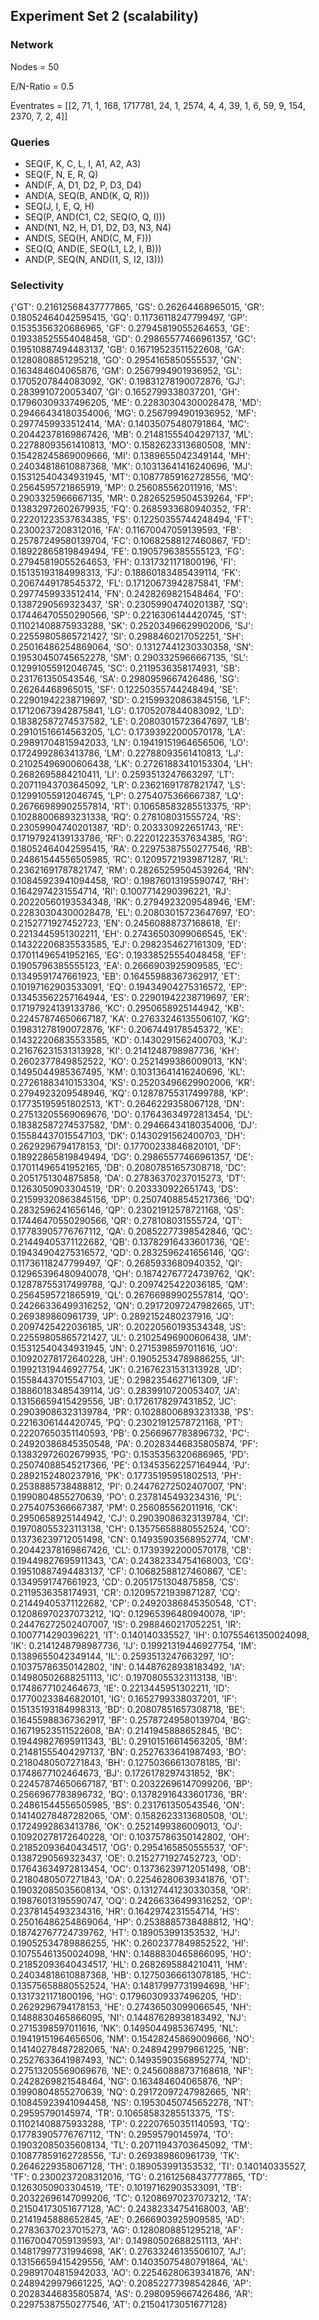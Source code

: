## Experiment Set 2 (scalability)

### Network 

Nodes = 50

E/N-Ratio = 0.5

Eventrates = [[2, 71, 1, 168, 1717781, 24, 1, 2574, 4, 4, 39, 1, 6, 59, 9, 154, 2370, 7, 2, 4]]

### Queries 

- SEQ(F, K, C, L, I, A1, A2, A3)
- SEQ(F, N, E, R, Q)
- AND(F, A, D1, D2, P, D3, D4)
- AND(A, SEQ(B, AND(K, Q, R)))
- SEQ(J, I, E, Q, H)
- SEQ(P, AND(C1, C2, SEQ(O, Q, I)))
- AND(N1, N2, H, D1, D2, D3, N3, N4)
- AND(S, SEQ(H, AND(C, M, F)))
- SEQ(Q, AND(E, SEQ(L1, L2, I, B)))
- AND(P, SEQ(N, AND(I1, S, I2, I3)))

### Selectivity

{'GT': 0.21612568437777865, 'GS': 0.26264468965015, 'GR': 0.18052464042595415, 'GQ': 0.11736118247799497, 'GP': 0.1535356320686965, 'GF': 0.27945819055264653, 'GE': 0.19338525554048458, 'GD': 0.29865577466961357, 'GC': 0.19510887494483137, 'GB': 0.16719523511522608, 'GA': 0.1280808851295218, 'GO': 0.2954165850555537, 'GN': 0.163484604065876, 'GM': 0.2567994901936952, 'GL': 0.1705207844083092, 'GK': 0.19831278190072876, 'GJ': 0.2839910720053407, 'GI': 0.1652799338037201, 'GH': 0.17960309337496205, 'ME': 0.22830304300028478, 'MD': 0.29466434180354006, 'MG': 0.2567994901936952, 'MF': 0.2977459933512414, 'MA': 0.14035075480791864, 'MC': 0.20442378169867426, 'MB': 0.21481555404297137, 'ML': 0.22788093561410813, 'MO': 0.1582623313680508, 'MN': 0.15428245869009666, 'MI': 0.1389655042349144, 'MH': 0.24034818610887368, 'MK': 0.10313641416240696, 'MJ': 0.15312540434931945, 'MT': 0.10877859162728556, 'MQ': 0.2564595721865919, 'MP': 0.256085562011916, 'MS': 0.2903325966667135, 'MR': 0.28265259504539264, 'FP': 0.13832972602679935, 'FQ': 0.2685933680940352, 'FR': 0.22201223537634385, 'FS': 0.12250355744248494, 'FT': 0.2300237208312016, 'FA': 0.11670047059139593, 'FB': 0.25787249580139704, 'FC': 0.10682588127460867, 'FD': 0.18922865819849494, 'FE': 0.1905796385555123, 'FG': 0.27945819055264653, 'FH': 0.1317321171800196, 'FI': 0.15135193184998313, 'FJ': 0.18860183485439114, 'FK': 0.2067449178545372, 'FL': 0.17120673942875841, 'FM': 0.2977459933512414, 'FN': 0.2428269821548464, 'FO': 0.1387290569323437, 'SR': 0.23059904740201387, 'SQ': 0.17446470550290566, 'SP': 0.2216306144420745, 'ST': 0.11021408875933288, 'SK': 0.25203496629902006, 'SJ': 0.22559805865721427, 'SI': 0.2988460217052251, 'SH': 0.25016486254869064, 'SO': 0.13127441230330358, 'SN': 0.19530450745652278, 'SM': 0.2903325966667135, 'SL': 0.12991055912046745, 'SC': 0.2119536358174931, 'SB': 0.231761350543546, 'SA': 0.2980959667426486, 'SG': 0.26264468965015, 'SF': 0.12250355744248494, 'SE': 0.22901942238719697, 'SD': 0.21599320863845156, 'LF': 0.17120673942875841, 'LG': 0.1705207844083092, 'LD': 0.18382587274537582, 'LE': 0.20803015723647697, 'LB': 0.29101516614563205, 'LC': 0.17393922000570178, 'LA': 0.29891704815942033, 'LN': 0.19419151964656506, 'LO': 0.1724992863413786, 'LM': 0.22788093561410813, 'LJ': 0.21025496900606438, 'LK': 0.27261883410153304, 'LH': 0.2682695884210411, 'LI': 0.2593513247663297, 'LT': 0.20711943703645092, 'LR': 0.23621691787821747, 'LS': 0.12991055912046745, 'LP': 0.2754075366667387, 'LQ': 0.26766989902557814, 'RT': 0.10658583285513375, 'RP': 0.10288006893231338, 'RQ': 0.278108031555724, 'RS': 0.23059904740201387, 'RD': 0.203330922651743, 'RE': 0.17197924139133786, 'RF': 0.22201223537634385, 'RG': 0.18052464042595415, 'RA': 0.22975387550277546, 'RB': 0.24861544556505985, 'RC': 0.12095721939871287, 'RL': 0.23621691787821747, 'RM': 0.28265259504539264, 'RN': 0.10845923941094458, 'RO': 0.19876013195590747, 'RH': 0.1642974231554714, 'RI': 0.1007714290396221, 'RJ': 0.20220560193534348, 'RK': 0.2794923209548946, 'EM': 0.22830304300028478, 'EL': 0.20803015723647697, 'EO': 0.2152771927452723, 'EN': 0.24560888737168618, 'EI': 0.2213445951302211, 'EH': 0.27436503099066545, 'EK': 0.14322206835533585, 'EJ': 0.2982354627161309, 'ED': 0.17011496541952165, 'EG': 0.19338525554048458, 'EF': 0.1905796385555123, 'EA': 0.2666903925909585, 'EC': 0.1349591747661923, 'EB': 0.16455988367362917, 'ET': 0.10197162903533091, 'EQ': 0.19434904275316572, 'EP': 0.13453562257164944, 'ES': 0.22901942238719697, 'ER': 0.17197924139133786, 'KC': 0.2950658925144942, 'KB': 0.22457874650667187, 'KA': 0.27633246135506107, 'KG': 0.19831278190072876, 'KF': 0.2067449178545372, 'KE': 0.14322206835533585, 'KD': 0.1430291562400703, 'KJ': 0.21676231531313928, 'KI': 0.2141248798987736, 'KH': 0.2602377849852522, 'KO': 0.2521499386009013, 'KN': 0.1495044985367495, 'KM': 0.10313641416240696, 'KL': 0.27261883410153304, 'KS': 0.25203496629902006, 'KR': 0.2794923209548946, 'KQ': 0.12878755317499788, 'KP': 0.17735195951802513, 'KT': 0.2646229358067128, 'DN': 0.27513205569069676, 'DO': 0.17643634972813454, 'DL': 0.18382587274537582, 'DM': 0.29466434180354006, 'DJ': 0.15584437015547103, 'DK': 0.1430291562400703, 'DH': 0.2629296794178153, 'DI': 0.17700233846820101, 'DF': 0.18922865819849494, 'DG': 0.29865577466961357, 'DE': 0.17011496541952165, 'DB': 0.20807851657308718, 'DC': 0.2051751304875858, 'DA': 0.27836370237015273, 'DT': 0.1263050903304519, 'DR': 0.203330922651743, 'DS': 0.21599320863845156, 'DP': 0.25074088545217366, 'DQ': 0.2832596241656146, 'QP': 0.23021912578721168, 'QS': 0.17446470550290566, 'QR': 0.278108031555724, 'QT': 0.17783905776767112, 'QA': 0.20852277398542846, 'QC': 0.21449405371122682, 'QB': 0.13782916433601736, 'QE': 0.19434904275316572, 'QD': 0.2832596241656146, 'QG': 0.11736118247799497, 'QF': 0.2685933680940352, 'QI': 0.12965396480940078, 'QH': 0.18742767724739762, 'QK': 0.12878755317499788, 'QJ': 0.2097425422036185, 'QM': 0.2564595721865919, 'QL': 0.26766989902557814, 'QO': 0.24266336499316252, 'QN': 0.29172097247982665, 'JT': 0.269389860961739, 'JP': 0.2892152480237916, 'JQ': 0.2097425422036185, 'JR': 0.20220560193534348, 'JS': 0.22559805865721427, 'JL': 0.21025496900606438, 'JM': 0.15312540434931945, 'JN': 0.2715398597011616, 'JO': 0.10920278172640228, 'JH': 0.19052534789886255, 'JI': 0.19921319446927754, 'JK': 0.21676231531313928, 'JD': 0.15584437015547103, 'JE': 0.2982354627161309, 'JF': 0.18860183485439114, 'JG': 0.2839910720053407, 'JA': 0.13156659415429556, 'JB': 0.1726178297431852, 'JC': 0.29039086323139784, 'PR': 0.10288006893231338, 'PS': 0.2216306144420745, 'PQ': 0.23021912578721168, 'PT': 0.22207650351140593, 'PB': 0.2566967783896732, 'PC': 0.24920386845350548, 'PA': 0.20283446835805874, 'PF': 0.13832972602679935, 'PG': 0.1535356320686965, 'PD': 0.25074088545217366, 'PE': 0.13453562257164944, 'PJ': 0.2892152480237916, 'PK': 0.17735195951802513, 'PH': 0.2538885738488812, 'PI': 0.24476272502407007, 'PN': 0.1990804855270639, 'PO': 0.2378145493234316, 'PL': 0.2754075366667387, 'PM': 0.256085562011916, 'CK': 0.2950658925144942, 'CJ': 0.29039086323139784, 'CI': 0.19708055323113138, 'CH': 0.13575658880552524, 'CO': 0.13736239712051498, 'CN': 0.14935903568952774, 'CM': 0.20442378169867426, 'CL': 0.17393922000570178, 'CB': 0.19449827695911343, 'CA': 0.24382334754168003, 'CG': 0.19510887494483137, 'CF': 0.10682588127460867, 'CE': 0.1349591747661923, 'CD': 0.2051751304875858, 'CS': 0.2119536358174931, 'CR': 0.12095721939871287, 'CQ': 0.21449405371122682, 'CP': 0.24920386845350548, 'CT': 0.12086970237073212, 'IQ': 0.12965396480940078, 'IP': 0.24476272502407007, 'IS': 0.2988460217052251, 'IR': 0.1007714290396221, 'IT': 0.140140335527, 'IH': 0.10755461350024098, 'IK': 0.2141248798987736, 'IJ': 0.19921319446927754, 'IM': 0.1389655042349144, 'IL': 0.2593513247663297, 'IO': 0.10375786350142802, 'IN': 0.14487628938183492, 'IA': 0.14980502688251113, 'IC': 0.19708055323113138, 'IB': 0.1748677102464673, 'IE': 0.2213445951302211, 'ID': 0.17700233846820101, 'IG': 0.1652799338037201, 'IF': 0.15135193184998313, 'BD': 0.20807851657308718, 'BE': 0.16455988367362917, 'BF': 0.25787249580139704, 'BG': 0.16719523511522608, 'BA': 0.2141945888652845, 'BC': 0.19449827695911343, 'BL': 0.29101516614563205, 'BM': 0.21481555404297137, 'BN': 0.2527633641987493, 'BO': 0.2180480507271843, 'BH': 0.12750366613078185, 'BI': 0.1748677102464673, 'BJ': 0.1726178297431852, 'BK': 0.22457874650667187, 'BT': 0.20322696147099206, 'BP': 0.2566967783896732, 'BQ': 0.13782916433601736, 'BR': 0.24861544556505985, 'BS': 0.231761350543546, 'ON': 0.14140278487282065, 'OM': 0.1582623313680508, 'OL': 0.1724992863413786, 'OK': 0.2521499386009013, 'OJ': 0.10920278172640228, 'OI': 0.10375786350142802, 'OH': 0.21852093640434517, 'OG': 0.2954165850555537, 'OF': 0.1387290569323437, 'OE': 0.2152771927452723, 'OD': 0.17643634972813454, 'OC': 0.13736239712051498, 'OB': 0.2180480507271843, 'OA': 0.22546280639341876, 'OT': 0.19032085035608134, 'OS': 0.13127441230330358, 'OR': 0.19876013195590747, 'OQ': 0.24266336499316252, 'OP': 0.2378145493234316, 'HR': 0.1642974231554714, 'HS': 0.25016486254869064, 'HP': 0.2538885738488812, 'HQ': 0.18742767724739762, 'HT': 0.189053991353532, 'HJ': 0.19052534789886255, 'HK': 0.2602377849852522, 'HI': 0.10755461350024098, 'HN': 0.1488830465866095, 'HO': 0.21852093640434517, 'HL': 0.2682695884210411, 'HM': 0.24034818610887368, 'HB': 0.12750366613078185, 'HC': 0.13575658880552524, 'HA': 0.14817997731994698, 'HF': 0.1317321171800196, 'HG': 0.17960309337496205, 'HD': 0.2629296794178153, 'HE': 0.27436503099066545, 'NH': 0.1488830465866095, 'NI': 0.14487628938183492, 'NJ': 0.2715398597011616, 'NK': 0.1495044985367495, 'NL': 0.19419151964656506, 'NM': 0.15428245869009666, 'NO': 0.14140278487282065, 'NA': 0.2489429979661225, 'NB': 0.2527633641987493, 'NC': 0.14935903568952774, 'ND': 0.27513205569069676, 'NE': 0.24560888737168618, 'NF': 0.2428269821548464, 'NG': 0.163484604065876, 'NP': 0.1990804855270639, 'NQ': 0.29172097247982665, 'NR': 0.10845923941094458, 'NS': 0.19530450745652278, 'NT': 0.29595790145974, 'TR': 0.10658583285513375, 'TS': 0.11021408875933288, 'TP': 0.22207650351140593, 'TQ': 0.17783905776767112, 'TN': 0.29595790145974, 'TO': 0.19032085035608134, 'TL': 0.20711943703645092, 'TM': 0.10877859162728556, 'TJ': 0.269389860961739, 'TK': 0.2646229358067128, 'TH': 0.189053991353532, 'TI': 0.140140335527, 'TF': 0.2300237208312016, 'TG': 0.21612568437777865, 'TD': 0.1263050903304519, 'TE': 0.10197162903533091, 'TB': 0.20322696147099206, 'TC': 0.12086970237073212, 'TA': 0.21504173051677128, 'AC': 0.24382334754168003, 'AB': 0.2141945888652845, 'AE': 0.2666903925909585, 'AD': 0.27836370237015273, 'AG': 0.1280808851295218, 'AF': 0.11670047059139593, 'AI': 0.14980502688251113, 'AH': 0.14817997731994698, 'AK': 0.27633246135506107, 'AJ': 0.13156659415429556, 'AM': 0.14035075480791864, 'AL': 0.29891704815942033, 'AO': 0.22546280639341876, 'AN': 0.2489429979661225, 'AQ': 0.20852277398542846, 'AP': 0.20283446835805874, 'AS': 0.2980959667426486, 'AR': 0.22975387550277546, 'AT': 0.21504173051677128}
